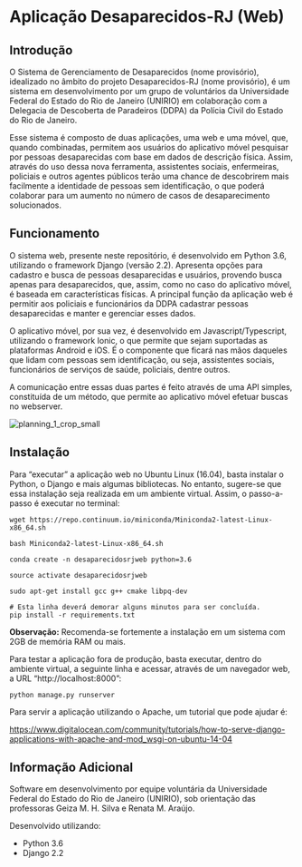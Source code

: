 # Aplicação Desaparecidos-RJ (Web)

## Introdução ##

O Sistema de Gerenciamento de Desaparecidos (nome provisório), idealizado no âmbito do projeto Desaparecidos-RJ (nome provisório), é um sistema em desenvolvimento por um grupo de voluntários da Universidade Federal do Estado do Rio de Janeiro (UNIRIO) em colaboração com a Delegacia de Descoberta de Paradeiros (DDPA) da Polícia Civil do Estado do Rio de Janeiro.

Esse sistema é composto de duas aplicações, uma web e uma móvel, que, quando combinadas, permitem aos usuários do aplicativo móvel pesquisar por pessoas desaparecidas com base em dados de descrição física. Assim, através do uso dessa nova ferramenta, assistentes sociais, enfermeiras, policiais e outros agentes públicos terão uma chance de descobrirem mais facilmente a identidade de pessoas sem identificação, o que poderá colaborar para um aumento no número de casos de desaparecimento solucionados.

## Funcionamento ##

O sistema web, presente neste repositório, é desenvolvido em Python 3.6, utilizando o framework Django (versão 2.2). Apresenta opções para cadastro e busca de pessoas desaparecidas e usuários, provendo busca apenas para desaparecidos, que, assim, como no caso do aplicativo móvel, é baseada em características físicas. A principal função da aplicação web é permitir aos policiais e funcionários da DDPA cadastrar pessoas desaparecidas e manter e gerenciar esses dados.

O aplicativo móvel, por sua vez, é desenvolvido em Javascript/Typescript, utilizando o framework Ionic, o que permite que sejam suportadas as plataformas Android e iOS. É o componente que ficará nas mãos daqueles que lidam com pessoas sem identificação, ou seja, assistentes sociais, funcionários de serviços de saúde, policiais, dentre outros. 

A comunicação entre essas duas partes é feito através de uma API simples, constituída de um método, que permite ao aplicativo móvel efetuar buscas no webserver.

![planning_1_crop_small](https://user-images.githubusercontent.com/6119173/35132273-8b8ec8e4-fcb1-11e7-8910-70e5e126680e.png)

## Instalação ##

Para “executar” a aplicação web no Ubuntu Linux (16.04), basta instalar o Python, o Django e mais algumas bibliotecas. No entanto, sugere-se que essa instalação seja realizada em um ambiente virtual. Assim, o passo-a-passo é executar no terminal:

    wget https://repo.continuum.io/miniconda/Miniconda2-latest-Linux-x86_64.sh
    
    bash Miniconda2-latest-Linux-x86_64.sh
    
    conda create -n desaparecidosrjweb python=3.6
    
    source activate desaparecidosrjweb
    
    sudo apt-get install gcc g++ cmake libpq-dev
    
    # Esta linha deverá demorar alguns minutos para ser concluída.
    pip install -r requirements.txt
    
**Observação:** Recomenda-se fortemente a instalação em um sistema com 2GB de memória RAM ou mais.

Para testar a aplicação fora de produção, basta executar, dentro do ambiente virtual, a seguinte linha e acessar, através de um navegador web, a URL “http://localhost:8000”:

    python manage.py runserver

Para servir a aplicação utilizando o Apache, um tutorial que pode ajudar é:

https://www.digitalocean.com/community/tutorials/how-to-serve-django-applications-with-apache-and-mod_wsgi-on-ubuntu-14-04

## Informação Adicional ##

Software em desenvolvimento por equipe voluntária da Universidade Federal do Estado do Rio de Janeiro (UNIRIO), sob orientação das professoras Geiza M. H. Silva e Renata M. Araújo. 

Desenvolvido utilizando:
- Python 3.6
- Django 2.2
